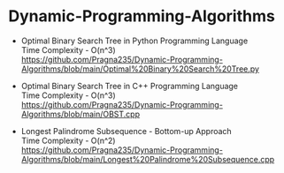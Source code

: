 # Dynamic-Programming-Algorithms
* Optimal Binary Search Tree in Python Programming Language
  <br>Time Complexity - O(n^3) 
  <br>https://github.com/Pragna235/Dynamic-Programming-Algorithms/blob/main/Optimal%20Binary%20Search%20Tree.py
  
* Optimal Binary Search Tree in C++ Programming Language
  <br>Time Complexity - O(n^3)
  <br>https://github.com/Pragna235/Dynamic-Programming-Algorithms/blob/main/OBST.cpp
  
* Longest Palindrome Subsequence - Bottom-up Approach
<br>Time Complexity - O(n^2)
<br>https://github.com/Pragna235/Dynamic-Programming-Algorithms/blob/main/Longest%20Palindrome%20Subsequence.cpp
